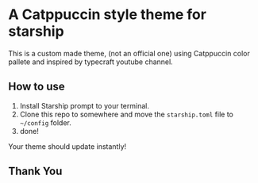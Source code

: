 # A Catppuccin style theme for starship

This is a custom made theme, (not an official one) using Catppuccin color pallete and inspired by typecraft youtube channel.

## How to use

1. Install Starship prompt to your terminal.
2. Clone this repo to somewhere and move the `starship.toml` file to `~/config` folder.
3. done!

Your theme should update instantly!

## Thank You
